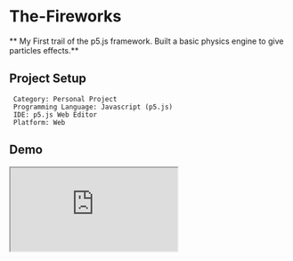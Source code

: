 # The-Fireworks
** My First trail of the p5.js framework. Built a basic physics engine to give particles effects.**


## Project Setup
```
 Category: Personal Project
 Programming Language: Javascript (p5.js)
 IDE: p5.js Web Editor
 Platform: Web
 ```
 
 
 ## Demo
 
 <iframe src="https://editor.p5js.org/ramsricharan/embed/SJxxB2jNaX"> </iframe>
